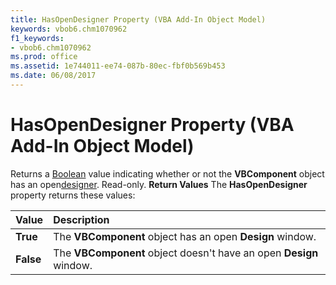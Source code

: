 ```yaml
---
title: HasOpenDesigner Property (VBA Add-In Object Model)
keywords: vbob6.chm1070962
f1_keywords:
- vbob6.chm1070962
ms.prod: office
ms.assetid: 1e744011-ee74-087b-80ec-fbf0b569b453
ms.date: 06/08/2017
---
```



# HasOpenDesigner Property (VBA Add-In Object Model)



Returns a [Boolean](vbe-glossary.md) value indicating whether or not the **VBComponent** object has an open[designer](vbe-glossary.md). Read-only.
 **Return Values**
The **HasOpenDesigner** property returns these values:


|**Value**|**Description**|
|:-----|:-----|
|**True**|The **VBComponent** object has an open **Design** window.|
|**False**|The **VBComponent** object doesn't have an open **Design** window.|


